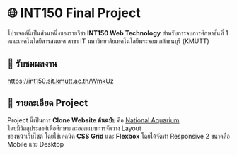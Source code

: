 # 🌐 INT150 Final Project

โปรเจกต์นี้เป็นส่วนหนึ่งของรายวิชา **INT150 Web Technology** สำหรับการจบการศึกษาชั้นที่ 1  
คณะเทคโนโลยีสารสนเทศ สาขา IT มหาวิทยาลัยเทคโนโลยีพระจอมเกล้าธนบุรี (KMUTT)

## 🐠 รับชมผลงาน
 https://int150.sit.kmutt.ac.th/WmkUz

 

## 📌 รายละเอียด Project
Project นี้เป็นการ **Clone Website ต้นฉบับ** คือ  [National Aquarium](https://aqua.org)  
โดยมีวัตถุประสงค์เพื่อศึกษาและออกแบบการจัดวาง Layout  
ของหน้าเว็บไซต์ โดยใช้เทคนิค **CSS Grid** และ **Flexbox** 
โดยได้จัดทำ Responsive 2 ขนาดคือ Mobile และ Desktop


